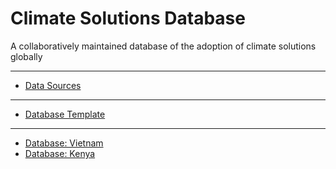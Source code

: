 # Climate Solutions Database

A collaboratively maintained database of the adoption of climate solutions globally
___
- [Data Sources](https://docs.google.com/spreadsheets/d/1o5x4p86gFEQCuFIVZ99jNVqvOCOgeJYWdB-ZNmRaczk/edit?usp=sharing)
___
- [Database Template](https://docs.google.com/spreadsheets/d/1Y2AJohIVOHBiE8tyNlxQBzw54jYVT0hRmkSv2XcZgXY/edit#gid=1694935697)
___
- [Database: Vietnam](https://docs.google.com/spreadsheets/d/1d1vQoJkXPydEfPlFvBMhVXuoBRcLqL4AJuLWegcard0/edit#gid=1694935697)
- [Database: Kenya](https://docs.google.com/spreadsheets/d/1iglP0qA36xundC_9vzc3m8lpfcoyCvvEcCVe-R-v_LE/edit#gid=1694935697)



